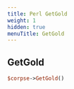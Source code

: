 ```yaml
---
title: Perl GetGold
weight: 1
hidden: true
menuTitle: GetGold
---
```

## GetGold
```perl
$corpse->GetGold()
```
